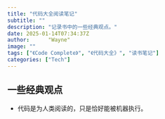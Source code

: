 ```yaml
---
title: "代码大全阅读笔记"
subtitle: ""
description: "记录书中的一些经典观点。"
date: 2025-01-14T07:34:37Z
author:      "Wayne"
image: ""
tags: ["《Code Complete》", "《代码大全》", "读书笔记"]
categories: ["Tech"]
---
```


## 一些经典观点

- 代码是为人类阅读的，只是恰好能被机器执行。
